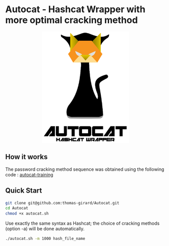 # Autocat - Hashcat Wrapper with more optimal cracking method


<p align="center">
    <img src="tool/img/logo.png" style="height:350px">
</p>

## How it works

The password cracking method sequence was obtained using the following code : [autocat-training](https://github.com/k4amos/Autocat-training)


## Quick Start

```bash
git clone git@github.com:thomas-girard/Autocat.git
cd Autocat
chmod +x autocat.sh
```

Use exactly the same syntax as Hashcat; the choice of cracking methods (option -a) will be done automatically.

```bash
./autocat.sh -m 1000 hash_file_name
```
